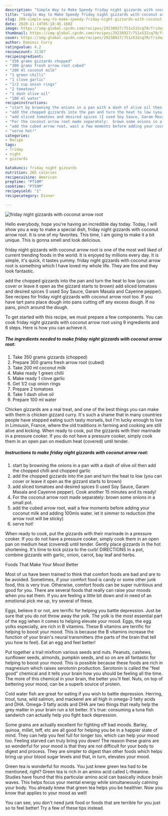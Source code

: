```yaml
---
description: "Simple Way to Make Speedy friday night gizzards with coconut arrow root"
title: "Simple Way to Make Speedy friday night gizzards with coconut arrow root"
slug: 209-simple-way-to-make-speedy-friday-night-gizzards-with-coconut-arrow-root
date: 2020-11-14T05:18:45.160Z
image: https://img-global.cpcdn.com/recipes/29238927/751x532cq70/friday-night-gizzards-with-coconut-arrow-root-recipe-main-photo.jpg
thumbnail: https://img-global.cpcdn.com/recipes/29238927/751x532cq70/friday-night-gizzards-with-coconut-arrow-root-recipe-main-photo.jpg
cover: https://img-global.cpcdn.com/recipes/29238927/751x532cq70/friday-night-gizzards-with-coconut-arrow-root-recipe-main-photo.jpg
author: Dominic Curry
ratingvalue: 4.2
reviewcount: 31387
recipeingredient:
- "350 grams gizzards chopped"
- "300 grams fresh arrow root cubed"
- "200 ml coconut milk"
- "1 green chilli"
- "1 clove garlic"
- "1/2 cup onion rings"
- "2 tomatoes"
- "1 dash olive oil"
- "100 ml water"
recipeinstructions:
- "start by browning the onions in a pan with a dash of olive oil then add the chopped chilli and chopped garlic"
- "add the chopped gizzards into the pan and turn the heat to low (you can cover or leave it open as the gizzard starts to brown)"
- "add sliced tomatoes and desired spices (I used Soy Sauce, Garam Masala and Cayenne pepper). Cook another 15 minutes and its ready!"
- "For the coconut arrow root made separately:  brown some onions in a small pot."
- "add the cubed arrow root, wait a few moments before adding your coconut milk and adding 100mls water. let it simmer to reduction (the arrow root will be sticky)"
- "serve hot!"
categories:
- Recipe
tags:
- friday
- night
- gizzards

katakunci: friday night gizzards 
nutrition: 265 calories
recipecuisine: American
preptime: "PT10M"
cooktime: "PT59M"
recipeyield: "1"
recipecategory: Dinner

---
```



![friday night gizzards with coconut arrow root](https://img-global.cpcdn.com/recipes/29238927/751x532cq70/friday-night-gizzards-with-coconut-arrow-root-recipe-main-photo.jpg)

Hello everybody, hope you're having an incredible day today. Today, I will show you a way to make a special dish, friday night gizzards with coconut arrow root. It is one of my favorites. This time, I am going to make it a bit unique. This is gonna smell and look delicious.

friday night gizzards with coconut arrow root is one of the most well liked of current trending foods in the world. It is enjoyed by millions every day. It is simple, it's quick, it tastes yummy. friday night gizzards with coconut arrow root is something which I have loved my whole life. They are fine and they look fantastic.

add the chopped gizzards into the pan and turn the heat to low (you can cover or leave it open as the gizzard starts to brown) add sliced tomatoes and desired spices (I used Soy Sauce, Garam Masala and Cayenne pepper). See recipes for friday night gizzards with coconut arrow root too. If you have tart pans place dough into pans cutting off any excess dough. If no pans, pinch around the dough.


To get started with this recipe, we must prepare a few components. You can cook friday night gizzards with coconut arrow root using 9 ingredients and 6 steps. Here is how you can achieve it.

<!--inarticleads1-->

##### The ingredients needed to make friday night gizzards with coconut arrow root:

1. Take 350 grams gizzards (chopped)
1. Prepare 300 grams fresh arrow root (cubed)
1. Take 200 ml coconut milk
1. Make ready 1 green chilli
1. Make ready 1 clove garlic
1. Get 1/2 cup onion rings
1. Prepare 2 tomatoes
1. Take 1 dash olive oil
1. Prepare 100 ml water


Chicken gizzards are a real treat, and one of the best things you can make with them is chicken gizzard curry. It&#39;s such a shame that in many countries people have stopped eating such tasty morsels, but I&#39;m lucky enough to live in Limousin, France, where the old traditions in farming and cooking are still alive and kicking. When ready to cook, put the gizzards with their marinade in a pressure cooker. If you do not have a pressure cooker, simply cook them in an open pan on medium heat (covered) until tender. 

<!--inarticleads2-->

##### Instructions to make friday night gizzards with coconut arrow root:

1. start by browning the onions in a pan with a dash of olive oil then add the chopped chilli and chopped garlic
1. add the chopped gizzards into the pan and turn the heat to low (you can cover or leave it open as the gizzard starts to brown)
1. add sliced tomatoes and desired spices (I used Soy Sauce, Garam Masala and Cayenne pepper). Cook another 15 minutes and its ready!
1. For the coconut arrow root made separately:  brown some onions in a small pot.
1. add the cubed arrow root, wait a few moments before adding your coconut milk and adding 100mls water. let it simmer to reduction (the arrow root will be sticky)
1. serve hot!


When ready to cook, put the gizzards with their marinade in a pressure cooker. If you do not have a pressure cooker, simply cook them in an open pan on medium heat (covered) until tender. Gently place gizzards in the hot shortening. It&#39;s time to kick pizza to the curb! DIRECTIONS In a pot, combine gizzards with garlic, onion, carrot, bay leaf and herbs. 

Foods That Make Your Mood Better


Most of us have been trained to think that comfort foods are bad and are to be avoided. Sometimes, if your comfort food is candy or some other junk food, this is very true. Otherwise, comfort foods can be super nutritious and good for you. There are several foods that really can raise your moods when you eat them. If you are feeling a little bit down and in need of an emotional pick me up, try several of these.

Eggs, believe it or not, are terrific for helping you battle depression. Just be sure that you do not throw away the yolk. The yolk is the most essential part of the egg iwhen it comes to helping elevate your mood. Eggs, the egg yolks especially, are rich in B vitamins. These B vitamins are terrific for helping to boost your mood. This is because the B vitamins increase the function of your brain's neural transmitters (the parts of the brain that tell you how to feel). Eat an egg and feel better!

Put together a trail mixfrom various seeds and nuts. Peanuts, cashews, sunflower seeds, almonds, pumpkin seeds, and so on are all fantastic for helping to boost your mood. This is possible because these foods are rich in magnesium which raises serotonin production. Serotonin is called the "feel good" chemical and it tells your brain how you should be feeling all the time. The more of this chemical in your brain, the better you'll feel. Nuts, on top of bettering your mood, can be a superb source of protein.

Cold water fish are great for eating if you wish to battle depression. Herring, trout, tuna, wild salmon, and mackerel are all high in omega-3 fatty acids and DHA. Omega-3 fatty acids and DHA are two things that really help the grey matter in your brain run a lot better. It's true: consuming a tuna fish sandwich can actually help you fight back depression. 

Some grains are actually excellent for fighting off bad moods. Barley, quinoa, millet, teff, etc are all good for helping you be in a happier state of mind. They can help you feel full for longer too, which can help your mood too. Feeling starved can truly bring you down! The reason these grains are so wonderful for your mood is that they are not difficult for your body to digest and process. They are simpler to digest than other foods which helps bring up your blood sugar levels and that, in turn, elevates your mood.

Green tea is wonderful for moods. You just knew green tea had to be mentioned, right? Green tea is rich in an amino acid called L-theanine. Studies have found that this particular amino acid can basically induce brain waves. This helps focus your mental energy while simultaneously calming your body. You already knew that green tea helps you be healthier. Now you know that applies to your mood as well!

You can see, you don't need junk food or foods that are terrible for you just so to feel better! Try  a few  of  these  tips  instead.

